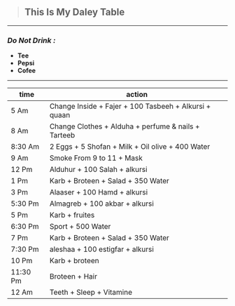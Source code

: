 
> ## This Is My Daley Table

---
### ***Do Not Drink :*** 
- **Tee** 
- **Pepsi**
- **Cofee**

---
|time      |action                     |
|---------------------|--------------------------|
|5 Am                 |Change Inside + Fajer + 100 Tasbeeh + Alkursi + quaan  |
|8 Am                 |Change Clothes + Alduha + perfume & nails + Tarteeb  |
|8:30 Am              |2 Eggs + 5 Shofan + Milk + Oil olive + 400 Water |
|9 Am                 |Smoke From 9 to 11 + Mask    |
|12 Pm                |Alduhur + 100 Salah + alkursi    |
|1 Pm                 |Karb + Broteen + Salad + 350 Water   |
|3 Pm                 |Alaaser + 100 Hamd + alkursi |
|5:30 Pm              |Almagreb + 100 akbar + alkursi   |
|5 Pm                 |Karb + fruites   |
|6:30 Pm              |Sport + 500 Water    |
|7 Pm                 |Karb + Broteen + Salad + 350 Water   |
|7:30 Pm              |aleshaa + 100 estigfar + alkursi |
|10 Pm                |Karb + broteen   |
|11:30 Pm             |Broteen + Hair  |
|12 Am                |Teeth + Sleep + Vitamine  |

